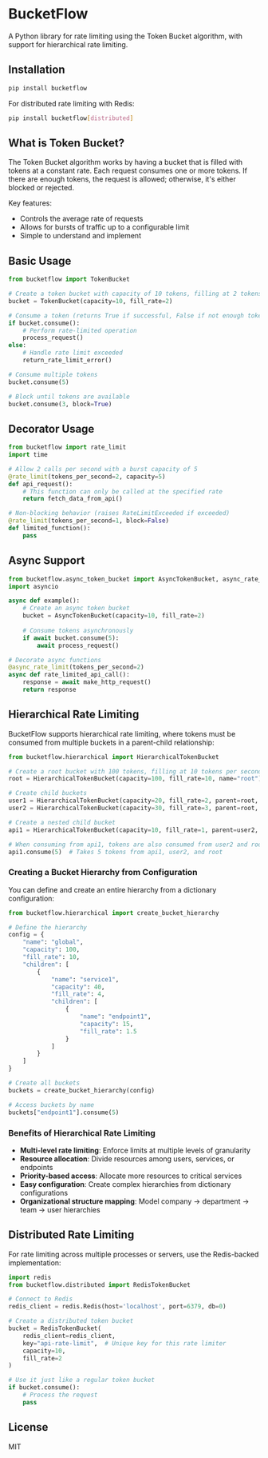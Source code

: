 # BucketFlow

A Python library for rate limiting using the Token Bucket algorithm, with support for hierarchical rate limiting.

## Installation

```bash
pip install bucketflow
```

For distributed rate limiting with Redis:

```bash
pip install bucketflow[distributed]
```

## What is Token Bucket?

The Token Bucket algorithm works by having a bucket that is filled with tokens at a constant rate. Each request consumes one or more tokens. If there are enough tokens, the request is allowed; otherwise, it's either blocked or rejected.

Key features:
- Controls the average rate of requests
- Allows for bursts of traffic up to a configurable limit
- Simple to understand and implement

## Basic Usage

```python
from bucketflow import TokenBucket

# Create a token bucket with capacity of 10 tokens, filling at 2 tokens per second
bucket = TokenBucket(capacity=10, fill_rate=2)

# Consume a token (returns True if successful, False if not enough tokens)
if bucket.consume():
    # Perform rate-limited operation
    process_request()
else:
    # Handle rate limit exceeded
    return_rate_limit_error()

# Consume multiple tokens
bucket.consume(5)

# Block until tokens are available
bucket.consume(3, block=True)
```

## Decorator Usage

```python
from bucketflow import rate_limit
import time

# Allow 2 calls per second with a burst capacity of 5
@rate_limit(tokens_per_second=2, capacity=5)
def api_request():
    # This function can only be called at the specified rate
    return fetch_data_from_api()

# Non-blocking behavior (raises RateLimitExceeded if exceeded)
@rate_limit(tokens_per_second=1, block=False)
def limited_function():
    pass
```

## Async Support

```python
from bucketflow.async_token_bucket import AsyncTokenBucket, async_rate_limit
import asyncio

async def example():
    # Create an async token bucket
    bucket = AsyncTokenBucket(capacity=10, fill_rate=2)
    
    # Consume tokens asynchronously
    if await bucket.consume(5):
        await process_request()

# Decorate async functions
@async_rate_limit(tokens_per_second=2)
async def rate_limited_api_call():
    response = await make_http_request()
    return response
```

## Hierarchical Rate Limiting

BucketFlow supports hierarchical rate limiting, where tokens must be consumed from multiple buckets in a parent-child relationship:

```python
from bucketflow.hierarchical import HierarchicalTokenBucket

# Create a root bucket with 100 tokens, filling at 10 tokens per second
root = HierarchicalTokenBucket(capacity=100, fill_rate=10, name="root")

# Create child buckets
user1 = HierarchicalTokenBucket(capacity=20, fill_rate=2, parent=root, name="user1")
user2 = HierarchicalTokenBucket(capacity=30, fill_rate=3, parent=root, name="user2")

# Create a nested child bucket
api1 = HierarchicalTokenBucket(capacity=10, fill_rate=1, parent=user2, name="api1")

# When consuming from api1, tokens are also consumed from user2 and root
api1.consume(5)  # Takes 5 tokens from api1, user2, and root
```

### Creating a Bucket Hierarchy from Configuration

You can define and create an entire hierarchy from a dictionary configuration:

```python
from bucketflow.hierarchical import create_bucket_hierarchy

# Define the hierarchy
config = {
    "name": "global",
    "capacity": 100,
    "fill_rate": 10,
    "children": [
        {
            "name": "service1",
            "capacity": 40,
            "fill_rate": 4,
            "children": [
                {
                    "name": "endpoint1",
                    "capacity": 15,
                    "fill_rate": 1.5
                }
            ]
        }
    ]
}

# Create all buckets
buckets = create_bucket_hierarchy(config)

# Access buckets by name
buckets["endpoint1"].consume(5)
```

### Benefits of Hierarchical Rate Limiting

- **Multi-level rate limiting**: Enforce limits at multiple levels of granularity
- **Resource allocation**: Divide resources among users, services, or endpoints
- **Priority-based access**: Allocate more resources to critical services
- **Easy configuration**: Create complex hierarchies from dictionary configurations
- **Organizational structure mapping**: Model company → department → team → user hierarchies

## Distributed Rate Limiting

For rate limiting across multiple processes or servers, use the Redis-backed implementation:

```python
import redis
from bucketflow.distributed import RedisTokenBucket

# Connect to Redis
redis_client = redis.Redis(host='localhost', port=6379, db=0)

# Create a distributed token bucket
bucket = RedisTokenBucket(
    redis_client=redis_client,
    key="api-rate-limit",  # Unique key for this rate limiter
    capacity=10,
    fill_rate=2
)

# Use it just like a regular token bucket
if bucket.consume():
    # Process the request
    pass
```

## License

MIT